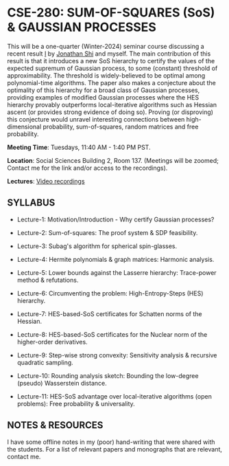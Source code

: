 # CSE-280: SUM-OF-SQUARES (SoS) & GAUSSIAN PROCESSES

This will be a one-quarter (Winter-2024) seminar course discussing a recent result [I](https://arxiv.org/abs/2401.14383) by [Jonathan Shi](https://www.jshi.science/#Overview) and myself. The main contribution of this result is that it introduces a new SoS hierarchy to certify the values of the expected supremum of Gaussian process, to some (constant) threshold of approximability. The threshold is widely-believed to be optimal among polynomial-time algorithms. The paper also makes a conjecture about the optimality of this hierarchy for a broad class of Gaussian processes, providing examples of modified Gaussian processes where the HES hierarchy provably outperforms local-iterative algorithms such as Hessian ascent (or provides strong evidence of doing so). Proving (or disproving) this conjecture would unravel interesting connections between high-dimensional probability, sum-of-squares, random matrices and free probability. 

**Meeting Time**: Tuesdays, 11:40 AM - 1:40 PM PST. 

**Location**: Social Sciences Building 2, Room 137. (Meetings will be zoomed; Contact me for the link and/or access to the recordings).

**Lectures**: [Video recordings](https://drive.google.com/drive/folders/1mbNuM3kydpqc-jl0o5rgQSFqGLdZY8JQ?usp=drive_link)

## SYLLABUS

- Lecture-1: Motivation/Introduction - Why certify Gaussian processes?

- Lecture-2: Sum-of-squares: The proof system & SDP feasibility.

- Lecture-3: Subag's algorithm for spherical spin-glasses.

- Lecture-4: Hermite polynomials & graph matrices: Harmonic analysis.

- Lecture-5: Lower bounds against the Lasserre hierarchy: Trace-power method & refutations.

- Lecture-6: Circumventing the problem: High-Entropy-Steps (HES) hierarchy.

- Lecture-7: HES-based-SoS certificates for Schatten norms of the Hessian.

- Lecture-8: HES-based-SoS certificates for the Nuclear norm of the higher-order derivatives.

- Lecture-9: Step-wise strong convexity: Sensitivity analysis & recursive quadratic sampling.

- Lecture-10: Rounding analysis sketch: Bounding the low-degree (pseudo) Wasserstein distance. 

- Lecture-11: HES-SoS advantage over local-iterative algorithms (open problems): Free probability & universality.

## NOTES & RESOURCES

I have some offline notes in my (poor) hand-writing that were shared with the students. For a list of relevant papers and monographs that are relevant, contact me.

